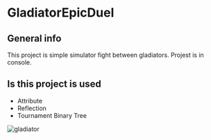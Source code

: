 # GladiatorEpicDuel


## General info
This project is simple simulator  fight between gladiators.
Projest is in console.
	
## Is this project is used
*  Attribute
*  Reflection
*  Tournament Binary Tree

![gladiator](https://user-images.githubusercontent.com/49952750/114350130-14eed580-9b69-11eb-9940-b78d0c20650b.jpg)
